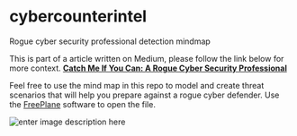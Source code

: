 # cybercounterintel
Rogue cyber security professional detection mindmap

This is part of a article written on Medium, please follow the link below for more context.
**[Catch Me If You Can: A Rogue Cyber Security Professional](https://medium.com/swlh/catch-me-if-you-can-a-rogue-cyber-security-professional-80010d542285)**

Feel free to use the mind map in this repo to model and create threat scenarios that will help you prepare against a rogue cyber defender. Use the [FreePlane](https://sourceforge.net/projects/freeplane/) software to open the file.

![enter image description here](https://raw.githubusercontent.com/dc401/cybercounterintel/master/rogue-cybersec-pro-mindset-baseline-map.PNG)
